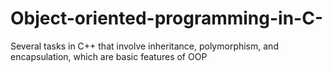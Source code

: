 # Object-oriented-programming-in-C-
Several tasks in C++ that involve inheritance, polymorphism, and encapsulation, which are basic features of OOP
